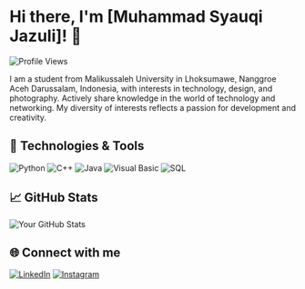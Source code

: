 # Hi there, I'm [Muhammad Syauqi Jazuli]! 👋

![Profile Views](https://komarev.com/ghpvc/?username=muhammadsyauqijazuli&color=blue)

I am a student from Malikussaleh University in Lhoksumawe, Nanggroe Aceh Darussalam, Indonesia, with interests in technology, design, and photography. Actively share knowledge in the world of technology and networking. My diversity of interests reflects a passion for development and creativity.

## 🔧 Technologies & Tools

![Python](https://img.shields.io/badge/-Python-3776AB?logo=python&logoColor=white)
![C++](https://img.shields.io/badge/-C++-00599C?logo=c%2B%2B&logoColor=white)
![Java](https://img.shields.io/badge/-Java-007396?logo=java&logoColor=white)
![Visual Basic](https://img.shields.io/badge/-Visual%20Basic-5C2D91?logo=dot-net&logoColor=white)
![SQL](https://img.shields.io/badge/-SQL-4479A1?logo=sql&logoColor=white)

## 📈 GitHub Stats

![Your GitHub Stats](https://github-readme-stats.vercel.app/api?username=muhammadsyauqijazuli&show_icons=true&theme=radical)

## 🌐 Connect with me

[![LinkedIn](https://img.shields.io/badge/-LinkedIn-0A66C2?logo=linkedin&logoColor=white)](https://www.linkedin.com/in/muhammad-syauqi-jazuli)
[![Instagram](https://img.shields.io/badge/-Instagram-E4405F?logo=instagram&logoColor=white)](https://instagram.com/syauqijazuli_)
